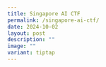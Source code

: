 ```yaml
---
title: Singapore AI CTF
permalink: /singapore-ai-ctf/
date: 2024-10-02
layout: post
description: ""
image: ""
variant: tiptap
---
```

<p></p>